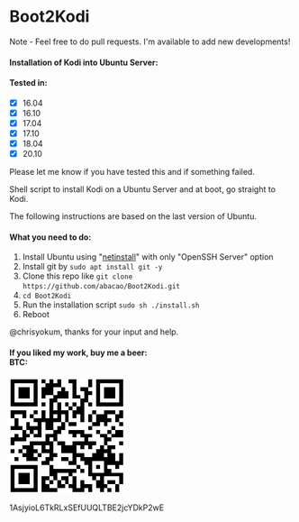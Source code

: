 # Boot2Kodi

Note - Feel free to do pull requests. I'm available to add new developments!

#### Installation of Kodi into Ubuntu Server:

#### Tested in:
  - [x] 16.04
  - [x] 16.10
  - [x] 17.04
  - [x] 17.10
  - [x] 18.04
  - [x] 20.10

Please let me know if you have tested this and if something failed.

Shell script to install Kodi on a Ubuntu Server and at boot, go straight to Kodi.

The following instructions are based on the last version of Ubuntu.

#### What you need to do:

1. Install Ubuntu using "[netinstall](http://archive.ubuntu.com/ubuntu/dists/bionic/main/installer-amd64/current/images/netboot/mini.iso)" with only "OpenSSH Server" option
2. Install git by `sudo apt install git -y`
3. Clone this repo like `git clone https://github.com/abacao/Boot2Kodi.git`
4. `cd Boot2Kodi`
5. Run the installation script `sudo sh ./install.sh`
6. Reboot


@chrisyokum, thanks for your input and help.

#### If you liked my work, buy me a beer: <br>  BTC:  <br>
![alt text][logo]

[logo]: https://raw.githubusercontent.com/abacao/minibian-debian-stretch/master/donate.png "Donate"

1AsjyioL6TkRLxSEfUUQLTBE2jcYDkP2wE
